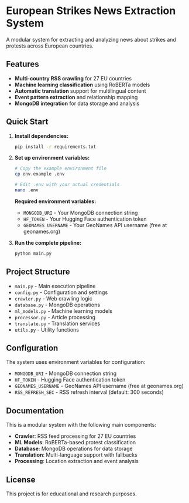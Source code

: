 # European Strikes News Extraction System

A modular system for extracting and analyzing news about strikes and protests across European countries.

## Features

- **Multi-country RSS crawling** for 27 EU countries
- **Machine learning classification** using RoBERTa models
- **Automatic translation** support for multilingual content
- **Event pattern extraction** and relationship mapping
- **MongoDB integration** for data storage and analysis

## Quick Start

1. **Install dependencies:**
   ```bash
   pip install -r requirements.txt
   ```

2. **Set up environment variables:**
   ```bash
   # Copy the example environment file
   cp env.example .env
   
   # Edit .env with your actual credentials
   nano .env
   ```
   
   **Required environment variables:**
   - `MONGODB_URI` - Your MongoDB connection string
   - `HF_TOKEN` - Your Hugging Face authentication token
   - `GEONAMES_USERNAME` - Your GeoNames API username (free at geonames.org)

3. **Run the complete pipeline:**
   ```bash
   python main.py
   ```

## Project Structure

- `main.py` - Main execution pipeline
- `config.py` - Configuration and settings
- `crawler.py` - Web crawling logic
- `database.py` - MongoDB operations
- `ml_models.py` - Machine learning models
- `processor.py` - Article processing
- `translate.py` - Translation services
- `utils.py` - Utility functions

## Configuration

The system uses environment variables for configuration:

- `MONGODB_URI` - MongoDB connection string
- `HF_TOKEN` - Hugging Face authentication token
- `GEONAMES_USERNAME` - GeoNames API username (free at geonames.org)
- `RSS_REFRESH_SEC` - RSS refresh interval (default: 300 seconds)

## Documentation

This is a modular system with the following main components:

- **Crawler**: RSS feed processing for 27 EU countries
- **ML Models**: RoBERTa-based protest classification
- **Database**: MongoDB operations for data storage
- **Translation**: Multi-language support with fallbacks
- **Processing**: Location extraction and event analysis

## License

This project is for educational and research purposes.
